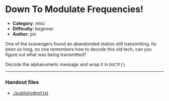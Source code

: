 Down To Modulate Frequencies!
======================

- **Category**: misc
- **Difficulty**: beginner
- **Author**: pix

One of the scavengers found an abandonded station still transmitting. Its been so long, no one 
remembers how to decode this old tech, can you figure out what was being transmitted?

Decode the alphanumeric message and wrap it in `DUCTF{}`.

---

### Handout files

- [./publish/dtmf.txt](./publish/dtmf.txt)

